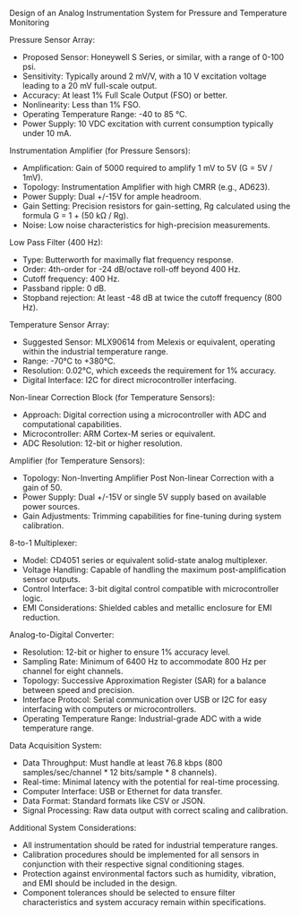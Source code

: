 Design of an Analog Instrumentation System for Pressure and Temperature Monitoring

Pressure Sensor Array:
- Proposed Sensor: Honeywell S Series, or similar, with a range of 0-100 psi.
- Sensitivity: Typically around 2 mV/V, with a 10 V excitation voltage leading to a 20 mV full-scale output.
- Accuracy: At least 1% Full Scale Output (FSO) or better.
- Nonlinearity: Less than 1% FSO.
- Operating Temperature Range: -40 to 85 °C.
- Power Supply: 10 VDC excitation with current consumption typically under 10 mA.

Instrumentation Amplifier (for Pressure Sensors):
- Amplification: Gain of 5000 required to amplify 1 mV to 5V (G = 5V / 1mV).
- Topology: Instrumentation Amplifier with high CMRR (e.g., AD623).
- Power Supply: Dual +/-15V for ample headroom.
- Gain Setting: Precision resistors for gain-setting, Rg calculated using the formula G = 1 + (50 kΩ / Rg).
- Noise: Low noise characteristics for high-precision measurements.

Low Pass Filter (400 Hz):
- Type: Butterworth for maximally flat frequency response.
- Order: 4th-order for -24 dB/octave roll-off beyond 400 Hz.
- Cutoff frequency: 400 Hz.
- Passband ripple: 0 dB.
- Stopband rejection: At least -48 dB at twice the cutoff frequency (800 Hz).

Temperature Sensor Array:
- Suggested Sensor: MLX90614 from Melexis or equivalent, operating within the industrial temperature range.
- Range: -70°C to +380°C.
- Resolution: 0.02°C, which exceeds the requirement for 1% accuracy.
- Digital Interface: I2C for direct microcontroller interfacing.

Non-linear Correction Block (for Temperature Sensors):
- Approach: Digital correction using a microcontroller with ADC and computational capabilities.
- Microcontroller: ARM Cortex-M series or equivalent.
- ADC Resolution: 12-bit or higher resolution.

Amplifier (for Temperature Sensors):
- Topology: Non-Inverting Amplifier Post Non-linear Correction with a gain of 50.
- Power Supply: Dual +/-15V or single 5V supply based on available power sources.
- Gain Adjustments: Trimming capabilities for fine-tuning during system calibration.

8-to-1 Multiplexer:
- Model: CD4051 series or equivalent solid-state analog multiplexer.
- Voltage Handling: Capable of handling the maximum post-amplification sensor outputs.
- Control Interface: 3-bit digital control compatible with microcontroller logic.
- EMI Considerations: Shielded cables and metallic enclosure for EMI reduction.

Analog-to-Digital Converter:
- Resolution: 12-bit or higher to ensure 1% accuracy level.
- Sampling Rate: Minimum of 6400 Hz to accommodate 800 Hz per channel for eight channels.
- Topology: Successive Approximation Register (SAR) for a balance between speed and precision.
- Interface Protocol: Serial communication over USB or I2C for easy interfacing with computers or microcontrollers.
- Operating Temperature Range: Industrial-grade ADC with a wide temperature range.

Data Acquisition System:
- Data Throughput: Must handle at least 76.8 kbps (800 samples/sec/channel * 12 bits/sample * 8 channels).
- Real-time: Minimal latency with the potential for real-time processing.
- Computer Interface: USB or Ethernet for data transfer.
- Data Format: Standard formats like CSV or JSON.
- Signal Processing: Raw data output with correct scaling and calibration.

Additional System Considerations:
- All instrumentation should be rated for industrial temperature ranges.
- Calibration procedures should be implemented for all sensors in conjunction with their respective signal conditioning stages.
- Protection against environmental factors such as humidity, vibration, and EMI should be included in the design.
- Component tolerances should be selected to ensure filter characteristics and system accuracy remain within specifications.